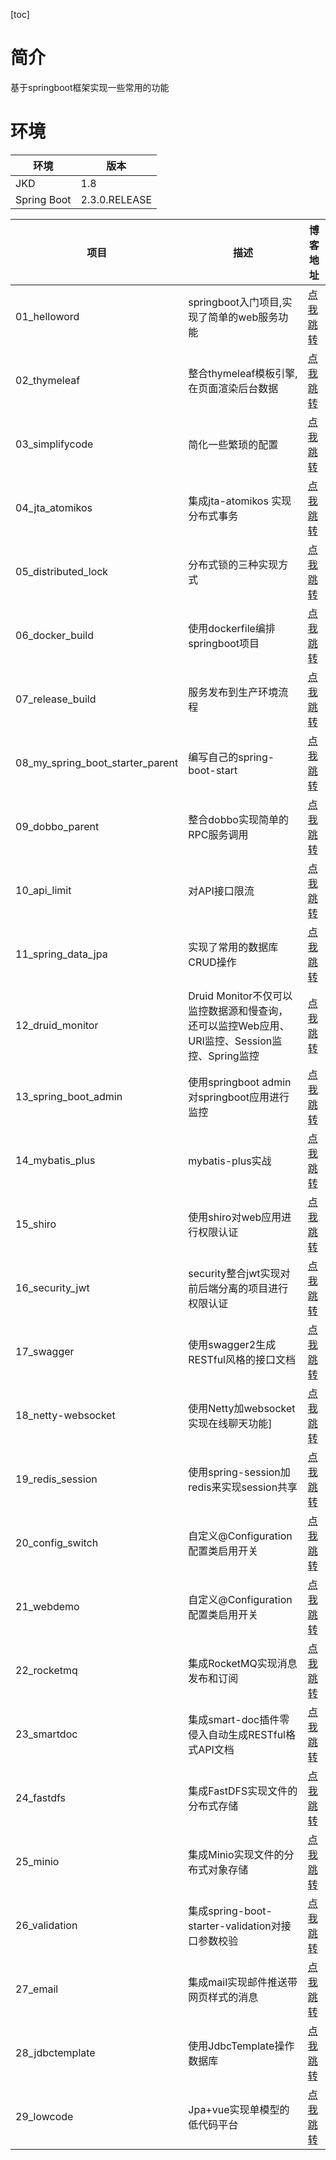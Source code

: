 [toc]
# 简介
基于springboot框架实现一些常用的功能

# 环境
环境 | 版本
---- | ----
JKD |1.8
Spring Boot | 2.3.0.RELEASE


项目 | 描述 | 博客地址
---- | ---- | ----
01_helloword| springboot入门项目,实现了简单的web服务功能 |[点我跳转](https://blog.csdn.net/ming19951224/article/details/106159309)
02_thymeleaf | 整合thymeleaf模板引擎,在页面渲染后台数据 | [点我跳转](https://blog.csdn.net/ming19951224/article/details/106160322)
03_simplifycode| 简化一些繁琐的配置| [点我跳转](https://blog.csdn.net/ming19951224/article/details/106173840)
04_jta_atomikos |  集成jta-atomikos 实现分布式事务 |[点我跳转](https://blog.csdn.net/ming19951224/article/details/105753333)
05_distributed_lock | 分布式锁的三种实现方式 |[点我跳转](https://blog.csdn.net/ming19951224/article/details/106205332)
06_docker_build | 使用dockerfile编排springboot项目 |[点我跳转](https://blog.csdn.net/ming19951224/article/details/105923548)
07_release_build | 服务发布到生产环境流程 |[点我跳转](https://blog.csdn.net/ming19951224/article/details/106212271)
08_my_spring_boot_starter_parent | 编写自己的spring-boot-start |[点我跳转](https://blog.csdn.net/ming19951224/article/details/106224172)
09_dobbo_parent | 整合dobbo实现简单的RPC服务调用 |[点我跳转](https://blog.csdn.net/ming19951224/article/details/106225928)
10_api_limit | 对API接口限流 |[点我跳转](https://blog.csdn.net/ming19951224/article/details/106227451)
11_spring_data_jpa | 实现了常用的数据库CRUD操作 | [点我跳转](https://blog.csdn.net/ming19951224/article/details/106308544)
12_druid_monitor | Druid Monitor不仅可以监控数据源和慢查询，还可以监控Web应用、URI监控、Session监控、Spring监控 | [点我跳转](https://blog.csdn.net/ming19951224/article/details/106317893)
13_spring_boot_admin | 使用springboot admin对springboot应用进行监控| [点我跳转](https://blog.csdn.net/ming19951224/article/details/107138845)
14_mybatis_plus | mybatis-plus实战 | [点我跳转](https://blog.csdn.net/ming19951224/article/details/107145780)
15_shiro | 使用shiro对web应用进行权限认证 | [点我跳转](https://blog.csdn.net/ming19951224/article/details/107192585)
16_security_jwt | security整合jwt实现对前后端分离的项目进行权限认证 | [点我跳转](https://blog.csdn.net/ming19951224/article/details/107733689)
17_swagger | 使用swagger2生成RESTful风格的接口文档 | [点我跳转](https://blog.csdn.net/ming19951224/article/details/107741541)
18_netty-websocket | 使用Netty加websocket实现在线聊天功能] | [点我跳转](https://blog.csdn.net/ming19951224/article/details/108555917)
19_redis_session | 使用spring-session加redis来实现session共享 | [点我跳转](https://blog.csdn.net/ming19951224/article/details/112758560)
20_config_switch | 自定义@Configuration配置类启用开关 | [点我跳转](https://blog.csdn.net/ming19951224/article/details/108555917)
21_webdemo | 自定义@Configuration配置类启用开关 | [点我跳转](https://blog.csdn.net/ming19951224/article/details/119024251)
22_rocketmq | 集成RocketMQ实现消息发布和订阅 |  [点我跳转](https://dominick-li.blog.csdn.net/article/details/119523197)
23_smartdoc | 集成smart-doc插件零侵入自动生成RESTful格式API文档 |  [点我跳转](https://dominick-li.blog.csdn.net/article/details/120824308)
24_fastdfs | 集成FastDFS实现文件的分布式存储|  [点我跳转](https://dominick-li.blog.csdn.net/article/details/121529384)
25_minio | 集成Minio实现文件的分布式对象存储 |  [点我跳转](https://dominick-li.blog.csdn.net/article/details/121739211)
26_validation | 集成spring-boot-starter-validation对接口参数校验 |   [点我跳转](https://blog.csdn.net/ming19951224/article/details/124782483)
27_email | 集成mail实现邮件推送带网页样式的消息 | [点我跳转](https://dominick-li.blog.csdn.net/article/details/125016994)
28_jdbctemplate | 使用JdbcTemplate操作数据库 | [点我跳转](https://dominick-li.blog.csdn.net/article/details/126592129)
29_lowcode | Jpa+vue实现单模型的低代码平台 | [点我跳转](https://dominick-li.blog.csdn.net/article/details/126466950)